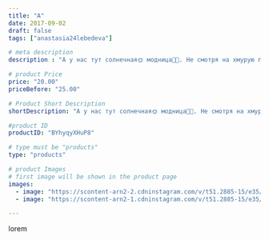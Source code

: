 ```yaml
---
title: "А"
date: 2017-09-02
draft: false
tags: ["anastasia24lebedeva"]

# meta description
description : "А у нас тут солнечная🌞 модница👗👠. Не смотря на хмурую погоду за окном☁☁☁ Мишка улыбается🐻 и хвастается новой шляпкой👒)"

# product Price
price: "20.00"
priceBefore: "25.00"

# Product Short Description
shortDescription: "А у нас тут солнечная🌞 модница👗👠. Не смотря на хмурую погоду за окном☁☁☁ Мишка улыбается🐻 и хвастается новой шляпкой👒)"

#product ID
productID: "BYhyqyXHuP8"

# type must be "products"
type: "products"

# product Images
# first image will be shown in the product page
images:
  - image: "https://scontent-arn2-2.cdninstagram.com/v/t51.2885-15/e35/21224263_119662458766580_2526312218912358400_n.jpg?_nc_ht=scontent-arn2-2.cdninstagram.com&_nc_cat=108&_nc_ohc=9TBgu8o4kSQAX_sAQ5m&tp=1&oh=22d99fb341afc2153ddc7d4e52532fa1&oe=605C30ED&ig_cache_key=MTU5NDc3NTcwMTM3MDY4NTcwOQ%3D%3D.2"
  - image: "https://scontent-arn2-1.cdninstagram.com/v/t51.2885-15/e35/21296138_1789811534392516_3107975194518487040_n.jpg?_nc_ht=scontent-arn2-1.cdninstagram.com&_nc_cat=104&_nc_ohc=JPHBijK0RzUAX9EshW1&tp=1&oh=6b35b58f90387b28191ca50e13f1d5d2&oe=605BCE42&ig_cache_key=MTU5NDc3NTcwOTI1NTg1ODQ5Mw%3D%3D.2"

---
```

lorem
